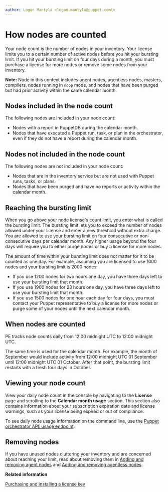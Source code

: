 ```yaml
---
author: Logan Mantyla <logan.mantyla@puppet.com\>
---
```


# How nodes are counted

Your node count is the number of nodes in your inventory. Your license limits you to a certain number of active nodes before you hit your bursting limit. If you hit your bursting limit on four days during a month, you must purchase a license for more nodes or remove some nodes from your inventory.

**Note:** Node in this context includes agent nodes, agentless nodes, masters, compilers, nodes running in `noop` mode, and nodes that have been purged but had prior activity within the same calendar month.

## Nodes included in the node count

The following nodes are included in your node count:

-   Nodes with a report in PuppetDB during the calendar month.
-   Nodes that have executed a Puppet run, task, or plan in the orchestrator, even if they do not have a report during the calendar month.

## Nodes not included in the node count

The following nodes are not included in your node count:

-   Nodes that are in the inventory service but are not used with Puppet runs, tasks, or plans.
-   Nodes that have been purged and have no reports or activity within the calendar month.

## Reaching the bursting limit

When you go above your node license's count limit, you enter what is called the bursting limit. The bursting limit lets you to exceed the number of nodes allowed under your license and enter a new threshold without extra charge. You are allowed to use your bursting limit on four consecutive or non-consecutive days per calendar month. Any higher usage beyond the four days will require you to either purge nodes or buy a license for more nodes.

The amount of time within your bursting limit does not matter for it to be counted as one day. For example, assuming you are licensed to use 1000 nodes and your bursting limit is 2000 nodes:

-   If you use 1200 nodes for two hours one day, you have three days left to use your bursting limit that month.
-   If you use 1900 nodes for 23 hours one day, you have three days left to use your bursting limit that month.
-   If you use 1500 nodes for one hour each day for four days, you must contact your Puppet representative to buy a license for more nodes or purge some of your nodes until the next calendar month.

## When nodes are counted

PE tracks node counts daily from 12:00 midnight UTC to 12:00 midnight UTC.

The same time is used for the calendar month. For example, the month of September would include activity from 12:00 midnight UTC 01 September until 12:00 midnight UTC 01 October. After that point, the bursting limit restarts with a fresh four days in October.

## Viewing your node count

View your daily node count in the console by navigating to the **License** page and scrolling to the **Calendar month usage** section. This section also contains information about your subscription expiration date and license warnings, such as your license being expired or out of compliance.

To see daily node usage information on the command line, use the [Puppet orchestrator API: usage endpoint](orchestrator_api_usage_endpoint.md#).

## Removing nodes

If you have unused nodes cluttering your inventory and are concerned about reaching your limit, read about removing them in [Adding and removing agent nodes](adding_and_removing_nodes.md#) and [Adding and removing agentless nodes](adding_and_removing_nodes_inventory.md#).

**Related information**  


[Purchasing and installing a license key](purchasing_and_installing_a_license_key.md#)

